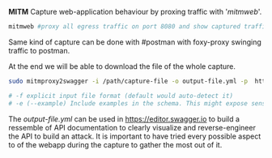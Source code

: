 **MITM**
Capture web-application behaviour by proxing traffic with '_mitmweb_'.
```bash
mitmweb #proxy all egress traffic on port 8080 and show captured traffic on web-gui on localhost:8081
```

Same kind of capture can be done with #postman with foxy-proxy swinging traffic to postman.

At the end we will be able to download the file of the whole capture.
```bash
sudo mitmproxy2swagger -i /path/capture-file -o output-file.yml -p  http://url -f flow --example

# -f explicit input file format (default would auto-detect it)
# -e (--example) Include examples in the schema. This might expose sensitive information.

```

The _output-file.yml_ can be used in https://editor.swagger.io to build a ressemble of API documentation to clearly visualize and reverse-engineer the API to build an attack. It is important to have tried every possible aspect to of the webapp during the capture to gather the most out of it.


